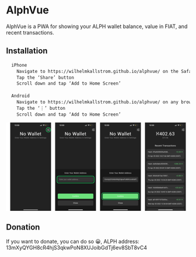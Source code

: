 
# AlphVue

AlphVue is a PWA for showing your ALPH wallet balance, value in FIAT, and recent transactions.


## Installation

```bash
  iPhone
    Navigate to https://wilhelmkallstrom.github.io/alphvue/ on the Safari browser
    Tap the ‘Share’ button
    Scroll down and tap ‘Add to Home Screen’

  Android
    Navigate to https://wilhelmkallstrom.github.io/alphvue/ on any browser
    Tap the ‘⋮’ button
    Scroll down and tap ‘Add to Home Screen’
```

    
![App Screenshot](https://github.com/WilhelmKallstrom/alphvue/blob/main/media/installation/install.png?raw=true)

## Donation

If you want to donate, you can do so 😀, ALPH address: 13mXyQYGH8cR4hjS3qkwPoN8XUJoibGdTj6ev8SbT8vC4

